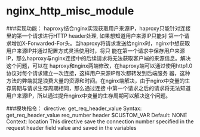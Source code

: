 nginx_http_misc_module
======================
###实现功能：
    haproxy结合nginx实现获取用户来源IP，haproxy只能针对连接里的第一个请求进行HTTP header处理, 如果想知道用户来源IP只能对
    第一个请求增加X-Forwarded-For头。当haproxy将请求发送给nginx时，nginx中想获取用户来源IP并通过配置方式灵活使用时，将只
    能在第一个请求中保存用户来源IP，那么haproxy与nginx连接中的后续请求将无法获取客户端的来源信息。解决这个问题，可以在
    haproxy和nginx两端修改，在haproxy端可以通过使用http1.0协议对每个请求建立一次连接，这样用户来源IP每次都转发到后端服务
    器，这种方法的弊端就是浪费大量的资源和时间。在nginx端解决，由于nginx中变量的生存周期与请求生存周期相同，那么通过连接
    中第一个请求之后的请求将无法知道用户来源IP，所以通过提升nginx中变量的生存周期可以解决这个问题。

###模块指令：
    directive:  get_req_header_value
    Syntax:     get_req_header_value req_number header $CUSTOM_VAR
    Default:    NONE
    Context:    location
    This directive save the connection number specified in the request header field value and saved in the variables
